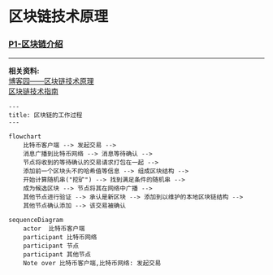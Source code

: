 # 区块链技术原理

### [P1-区块链介绍](./src/main/java/com/sozcos/p1/P1-what_is_blockchain.md)

---

**相关资料:**  
[博客园——区块链技术原理](https://www.cnblogs.com/davidzhu/p/16396812.html)  
[区块链技术指南](https://yeasy.gitbook.io/blockchain_guide/)

```mermaid
---
title: 区块链的工作过程
---

flowchart 
    比特币客户端 --> 发起交易 -->
    消息广播到比特币网络 --> 消息等待确认 -->
    节点将收到的等待确认的交易请求打包在一起 -->
    添加前一个区块头不的哈希值等信息 --> 组成区块结构 -->
    开始计算随机串("挖矿") --> 找到满足条件的随机串 -->
    成为候选区块 --> 节点将其在网络中广播 -->
    其他节点进行验证 --> 承认是新区块 --> 添加到以维护的本地区块链结构 -->
    其他节点确认添加 --> 该交易被确认
```

```mermaid
sequenceDiagram
    actor  比特币客户端
    participant 比特币网络
    participant 节点
    participant 其他节点
    Note over 比特币客户端,比特币网络: 发起交易
    
    
```